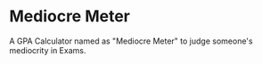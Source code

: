 # Mediocre Meter
A GPA Calculator named as "Mediocre Meter" to judge someone's mediocrity in Exams.

